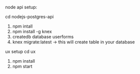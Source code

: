 node api setup:

cd nodejs-postgres-api

1. npm intall
2. npm install -g knex
3. createdb database userforms
4. knex migrate:latest -> this will create table in your database

ux setup
cd ux

1. npm install
2. npm start

